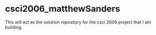 # csci2006_matthewSanders

This will act as the solution repository for the csci 2006 project that I am building. 
